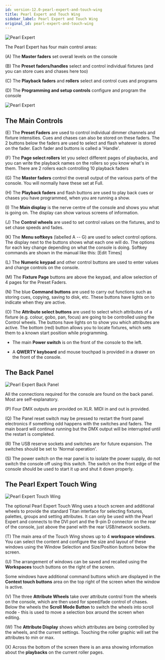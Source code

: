 ```yaml
---
id: version-12.0-pearl-expert-and-touch-wing
title: Pearl Expert and Touch Wing
sidebar_label: Pearl Expert and Touch Wing
original_id: pearl-expert-and-touch-wing
---
```


![Pearl Expert](/docs/images/image49.png)

The Pearl Expert has four main control areas:

\(A\) The **Master faders** set overall levels on the console

\(B\) The **Preset faders/handles** select and control individual fixtures
(and you can store cues and chases here too)

\(C\) The **Playback faders** and **rollers** select and control cues and
programs

\(D\) The **Programming and setup controls** configure and program the console

![Pearl Expert](/docs/images/image51.png)

## The Main Controls

\(E\) The **Preset Faders** are used to control individual dimmer channels and
fixture intensities. Cues and chases can also be stored on these faders.
The 2 buttons below the faders are used to select and flash whatever is
stored on the fader. Each fader and buttons is called a \'Handle\'.

\(F\) The **Page select rollers** let you select different pages of playbacks,
and you can write the playback names on the rollers so you know what's
in them. There are 2 rollers each controlling 10 playback faders

\(G\) The **Master faders** control the overall output of the various parts of
the console. You will normally have these set at Full.

\(H\) The **Playback faders** and flash buttons are used to play back cues or
chases you have programmed, when you are running a show.

\(I\) The **Main display** is the nerve centre of the console and shows you
what is going on. The display can show various screens of information.

\(J\) The **Control wheels** are used to set control values on the fixtures,
and to set chase speeds and fades.

\(K\) The **Menu softkeys** (labelled A -- G) are used to select control
options. The display next to the buttons shows what each one will do.
The options for each key change depending on what the console is doing.
Softkey commands are shown in the manual like this:
\[Edit Times\]

\(L\) The **Numeric keypad** and other control buttons are used to enter
values and change controls on the console.

\(M\) The **Fixture Page** buttons are above the keypad, and allow selection
of 4 pages for the Preset Faders.

\(N\) The blue **Command buttons** are used to carry out functions such as
storing cues, copying, saving to disk, etc. These buttons have lights on
to indicate when they are active.

\(O\) The **Attribute select buttons** are used to select which attributes of
a fixture (e.g. colour, gobo, pan, focus) are going to be controlled
using the Control wheels. The buttons have lights on to show you which
attributes are active. The bottom (red) button allows you to locate
fixtures, which sets them to a known start position while programming.

- The main **Power switch** is on the front of the console to the left.

- A **QWERTY keyboard** and mouse touchpad is provided in a drawer on the
front of the console.

## The Back Panel

![Pearl Expert Back Panel](/docs/images/image53.png)

All the connections required for the console are found on the back
panel. Most are self-explanatory.

\(P\) Four DMX outputs are provided on XLR. MIDI in and out is provided.

\(Q\) The Panel reset switch may be pressed to restart the front panel
    electronics if something odd happens with the switches and faders.
    The main board will continue running but the DMX output will be
    interrupted until the restart is completed.

\(R\) The USB reserve sockets and switches are for future expansion. The
    switches should be set to \'Normal operation\'.

\(S\) The power switch on the rear panel is to isolate the power supply, do 
not switch the console off using this switch. The switch on the front edge of the 
console should be used to start it up and shut it down properly.
	
## The Pearl Expert Touch Wing

![Pearl Expert Touch Wing](/docs/images/image55.png)

The optional Pearl Expert Touch Wing uses a touch screen and additional
wheels to provide the standard Titan interface for selecting fixtures,
palettes, groups and setting attributes. It can only be used with the
Pearl Expert and connects to the DVI port and the 9-pin D connector on
the rear of the console, just above the panel with the rear USB/network
sockets.

\(T\) The main area of the Touch Wing shows up to 4 **workspace windows**. You
can select the content and configure the size and layout of these
windows using the Window Selection and Size/Position buttons below the
screen.

\(U\) The arrangement of windows can be saved and recalled using the
**Workspaces** touch buttons on the right of the screen.

Some windows have additional command buttons which are displayed in the
**Context touch buttons** area on the top right of the screen when the
window is active.

\(V\) The three **Attribute Wheels** take over attribute control from the
wheels on the console, which are then used for speed/fade control of
chases. Below the wheels the **Scroll Mode Button** to switch the wheels
into scroll mode - this is used to move a selection box around the
screen when editing.

\(W\) The **Attribute Display** shows which attributes are being controlled by
the wheels, and the current settings. Touching the roller graphic will
set the attributes to min or max.

\(X\) Across the bottom of the screen there is an area showing information
about the **playbacks** on the current roller pages.
